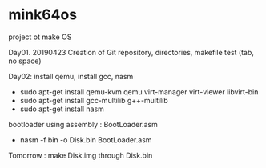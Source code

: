 # mink64os
project ot make OS

Day01. 20190423 Creation of Git repository, directories, makefile test (tab, no space)

Day02: install qemu, install gcc, nasm
 - sudo apt-get install qemu-kvm qemu virt-manager virt-viewer libvirt-bin
 - sudo apt-get install gcc-multilib g++-multilib
 - sudo apt-get install nasm
 
 bootloader using assembly : BootLoader.asm
 - nasm -f bin -o Disk.bin BootLoader.asm

 Tomorrow : make Disk.img through Disk.bin